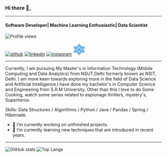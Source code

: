 ### Hi there 👋,
---
#### Software Developer| Machine Learning Enthusiastic| Data Scientist

![Profile views](https://gpvc.arturio.dev/karangupta26) 

[<img src='https://cdn.jsdelivr.net/npm/simple-icons@3.0.1/icons/github.svg' alt='github' height='40'>](https://github.com/karangupta26)  [<img src='https://cdn.jsdelivr.net/npm/simple-icons@3.0.1/icons/linkedin.svg' alt='linkedin' height='40'>](https://www.linkedin.com/in/karangupta26/)  [<img src='https://cdn.jsdelivr.net/npm/simple-icons@3.0.1/icons/instagram.svg' alt='instagram' height='40'>](https://www.instagram.com/karan_gupta26/)  <a href='https://archiveprogram.github.com/'><img src='https://raw.githubusercontent.com/acervenky/animated-github-badges/master/assets/acbadge.gif' width='40' height='40'></a> 
 
---
Currently, I am pursuing My Master's in Information Technology (Mobile Computing and Data Analytics) from NSUT,Delhi formerly known as NSIT, Delhi. I am more keen towards exploring more in the field of Data Science and Artificial Intelligence.I have done my bachelor's in Computer Science and Engineering from S.R.M University. Other than this I love to do Some Cooking, watch some series related to espionage thrillers, mystery's, Superheros.

Skills: Data Structures / Algorithms / Python / Java / Pandas / Spring / Hibernate.

- 🔭 I’m currently working on unfinished projects. 
- 🌱 I’m currently learning new techniques that are introduced in recent years. 
---

![GitHub stats](https://github-readme-stats.vercel.app/api?username=karangupta26&show_icons=true)  ![Top Langs](https://github-readme-stats.vercel.app/api/top-langs/?username=karangupta26&layout=compact)



